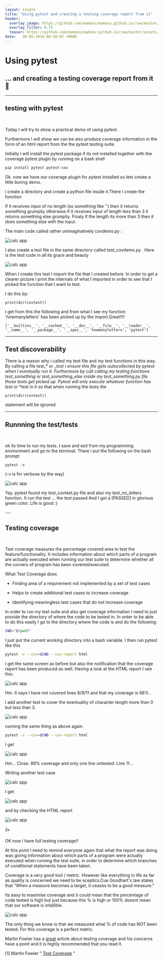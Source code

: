 ```yaml
---
layout: single
title: "Using pytest and creating a testing coverage report from it"
header:
  overlay_image: https://github.com/mamonu/mamonu.github.io/raw/master/assets/hypt/QA_Glitch.gif
  overlay_filter: 0.75
  teaser: https://github.com/mamonu/mamonu.github.io/raw/master/assets/hypt/QA_Glitch.gif
date:   30-05-2019 06:58:07 +0000
---
```


# Using pytest 
## ... and creating a testing coverage report from it  🐞

<p></p>

---
## testing with pytest 
<br /> 

Today I will try to show a practical demo of using pytest.

Furthermore I will show we can be also produce coverage information in the form of an html report from the the pytest testing suite.

Initially i will install the pytest package if its not installed together with the coverage pytest plugin by running on a bash shell

```bash
pip install pytest pytest-cov
```

Ok. now we have our coverage plugin for pytest installed so lets create a little boring demo.

i create a directory and create a python file inside it.There I create the function

If it receives input of no length (so something like '') then it returns something grumpily
otherwise if it receives input of length less than 3 it returns something else grumpily.
Finaly if the length its more than 3 then it does something else with the input.


The main code called rather unimaginatively covdemo.py :  

<p></p>

![calc app](https://raw.githubusercontent.com/mamonu/mamonu.github.io/master/assets/hypt/covdemo.png)

<p></p>


I also create a test file in the same directory called test_covdemo.py . Here is the test code in all its grace and beauty 

![calc app](https://raw.githubusercontent.com/mamonu/mamonu.github.io/master/assets/hypt/covdemotest.png)


When I create this test I import the file that I created before.
In order to get a clearer picture I print the internals of what I imported in order to see
that I picked the function that I want to test.

I do this by:

```
print(dir(covtest))
```

I get from this the following and from what I see my function 'howmanyletters' has been picked up by the import.Great!!!!

```
['__builtins__', '__cached__', '__doc__', '__file__', '__loader__', '__name__', '__package__', '__spec__', 'howmanyletters', 'pytest']
```

<p></p>

---

## Test discoverability
<p></p>

There is a reason why i called my test file and my test functions in this way. By calling a file test_* or *_test i ensure this file gets autocollected by pytest when I eventually run it. Furthermore by call 
calling my testing functions test_something or test_something_else inside my test_something.py file those tests get picked up. 
Pytest will only execute whatever function has test* or *test in it so that when running the tests the

```
print(dir(covtest))
``` 
statement will be ignored.


</p>

---

## Runnning the test/tests 

<br /> 

ok its time to run my tests. I save and exit from my programming environment and go to the terminal.
There I put the following on the bash prompt

```
pytest -v
``` 

(-v is for verbose by the way)

![calc app](https://raw.githubusercontent.com/mamonu/mamonu.github.io/master/assets/hypt/cov-pytest-v1.png)

Yay. pytest found my test_covtest.py file and also my test_no_letters function. It run the test ... the test passed
And I got a [PASSED] in glorious green color. Life is good :)



</p>
---

## Testing coverage

<br /> 
<p></p>

Test coverage measures the percentage covered area to test the feature/functionality. 
It includes information about which parts of a program are actually executed when running our test suite to 
determine whether all the corners of program has been covered/executed.

<p></p>

What Test Coverage does

* Finding area of a requirement not implemented by a set of test cases

* Helps to create additional test cases to increase coverage

* Identifying meaningless test cases that do not increase coverage


In order to run my test suite and also get coverage information I need to just provide the directory of where the code to
be tested in. In order to be able to do this easily I go to the directory where the code is and do the following:

```bash
CWD="$(pwd)"
``` 

I just put the current working directory into a bash variable.
I then run pytest like this

```bash
pytest -v --cov=$CWD --cov-report html
``` 

I get the same screen as before but also the notification that the coverage report has been produced as well.
Having a look at the HTML report I see this:

![calc app](https://raw.githubusercontent.com/mamonu/mamonu.github.io/master/assets/hypt/coveragereport1.png)

Hm. It says I have not covered lines 8/9/11 and that my coverage is 68% .

I add another test to cover the eventuality of character length more than 0 but less than 3.

![calc app](https://raw.githubusercontent.com/mamonu/mamonu.github.io/master/assets/hypt/covtest2.png)


running the same thing as above again

```bash
pytest -v --cov=$CWD --cov-report html
``` 

I get 

![calc app](https://raw.githubusercontent.com/mamonu/mamonu.github.io/master/assets/hypt/coveragereport2.png)



Hm... Close. 88% coverage and only one line untested. Line 11...

Writing another test case


![calc app](https://raw.githubusercontent.com/mamonu/mamonu.github.io/master/assets/hypt/covtest3.png)


I get

![calc app](https://raw.githubusercontent.com/mamonu/mamonu.github.io/master/assets/hypt/cov-pytest-v3-cov.png)


and by checking the HTML report

![calc app](https://raw.githubusercontent.com/mamonu/mamonu.github.io/master/assets/hypt/coveragereport3.png)


:thumbsup:

OK now I have full testing coverage!!

At this point I need to remind everyone again that what the report was doing was giving information about which parts of a program were actually executed when running the test suite, in order to determine which branches of conditional statements have been taken.

Coverage is a very good tool / metric. However like everything in life as far as quality is concerned we need 
to be sceptics.Cue Goodhart's law states that "When a measure becomes a target, it ceases to be a good measure." 

Its easy to maximise coverage and it could mean that the percentage of code tested is high but just because this % is high or 100% doesnt mean that our software is infallible. 


![calc app](https://raw.githubusercontent.com/mamonu/mamonu.github.io/master/assets/hypt/cov.sketch.png)

The only thing we know is that we measured what % of code has NOT been tested. For this coverage is a perfect metric.

Martin Fowler has a [great](https://martinfowler.com/bliki/TestCoverage.html) article about testing coverage and his concerns have a point and it is highly recommended that you read it.






[1] Martin Fowler " [Test Coverage](https://martinfowler.com/bliki/TestCoverage.html) "



























